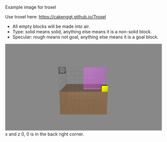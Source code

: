 Example image for troxel

Use troxel here: https://cakenggt.github.io/Troxel

* All empty blocks will be made into air.
* Type: solid means solid, anything else means it is a non-solid block.
* Specular: rough means not goal, anything else means it is a goal block.

![alt text](images/troxelExample.png "Logo Title Text 1")
x and z 0, 0 is in the back right corner.
